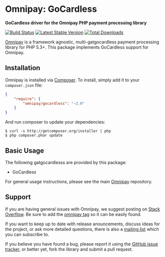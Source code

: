 # Omnipay: GoCardless

**GoCardless driver for the Omnipay PHP payment processing library**

[![Build Status](https://travis-ci.org/omnipay/gocardless.png?branch=master)](https://travis-ci.org/omnipay/gocardless)
[![Latest Stable Version](https://poser.pugx.org/omnipay/gocardless/version.png)](https://packagist.org/packages/omnipay/gocardless)
[![Total Downloads](https://poser.pugx.org/omnipay/gocardless/d/total.png)](https://packagist.org/packages/omnipay/gocardless)

[Omnipay](https://github.com/omnipay/omnipay) is a framework agnostic, multi-gatgocardless payment
processing library for PHP 5.3+. This package implements GoCardless support for Omnipay.

## Installation

Omnipay is installed via [Composer](http://getcomposer.org/). To install, simply add it
to your `composer.json` file:

```json
{
    "require": {
        "omnipay/gocardless": "~2.0"
    }
}
```

And run composer to update your dependencies:

    $ curl -s http://getcomposer.org/installer | php
    $ php composer.phar update

## Basic Usage

The following gatgocardlesss are provided by this package:

* GoCardless

For general usage instructions, please see the main [Omnipay](https://github.com/omnipay/omnipay)
repository.

## Support

If you are having general issues with Omnipay, we suggest posting on
[Stack Overflow](http://stackoverflow.com/). Be sure to add the
[omnipay tag](http://stackoverflow.com/questions/tagged/omnipay) so it can be easily found.

If you want to keep up to date with release anouncements, discuss ideas for the project,
or ask more detailed questions, there is also a [mailing list](https://groups.google.com/forum/#!forum/omnipay) which
you can subscribe to.

If you believe you have found a bug, please report it using the [GitHub issue tracker](https://github.com/omnipay/gocardless/issues),
or better yet, fork the library and submit a pull request.
